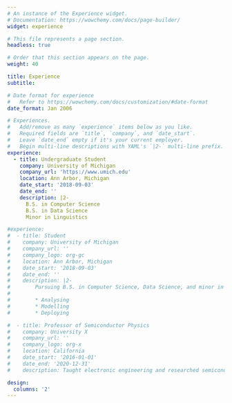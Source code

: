 ```yaml
---
# An instance of the Experience widget.
# Documentation: https://wowchemy.com/docs/page-builder/
widget: experience

# This file represents a page section.
headless: true

# Order that this section appears on the page.
weight: 40

title: Experience
subtitle:

# Date format for experience
#   Refer to https://wowchemy.com/docs/customization/#date-format
date_format: Jan 2006

# Experiences.
#   Add/remove as many `experience` items below as you like.
#   Required fields are `title`, `company`, and `date_start`.
#   Leave `date_end` empty if it's your current employer.
#   Begin multi-line descriptions with YAML's `|2-` multi-line prefix.
experience:
  - title: Undergraduate Student
    company: University of Michigan
    company_url: 'https://www.umich.edu'
    location: Ann Arbor, Michigan
    date_start: '2018-09-03'
    date_end: ''
    description: |2-
      B.S. in Computer Science
      B.S. in Data Science
      Minor in Linguistics

#experience:
#  - title: Student
#    company: University of Michigan
#    company_url: ''
#    company_logo: org-gc
#    location: Ann Arbor, Michigan
#    date_start: '2018-09-03'
#    date_end: ''
#    description: |2-
#        Pursuing B.S. in Computer Science, Data Science, and minor in Linguistics.
#
#        * Analysing
#        * Modelling
#        * Deploying

#  - title: Professor of Semiconductor Physics
#    company: University X
#    company_url: ''
#    company_logo: org-x
#    location: California
#    date_start: '2016-01-01'
#    date_end: '2020-12-31'
#    description: Taught electronic engineering and researched semiconductor physics.

design:
  columns: '2'
---
```

